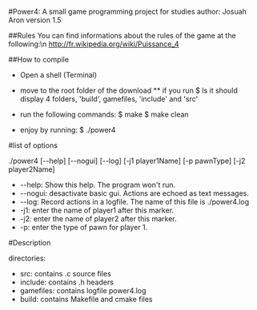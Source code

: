 #Power4: A small game programming project for studies
author: Josuah Aron
version 1.5

##Rules
You can find informations about the rules of the game at the following:\n
	http://fr.wikipedia.org/wiki/Puissance_4

##How to compile

* Open a shell (Terminal)
* move to the root folder of the download
** if you run
	$ ls
	it should display 4 folders, 'build', gamefiles, 'include' and 'src'

* run the following commands:
	$ make
	$ make clean

* enjoy by running:
	$ ./power4

#list of options

./power4 [--help] [--nogui] [--log] [-j1 player1Name] [-p pawnType] [-j2 player2Name]

* --help: Show this help. The program won't run.
* --nogui: desactivate basic gui. Actions are echoed as text messages.
* --log: Record actions in a logfile. The name of this file is ./power4.log
* -j1: enter the name of player1 after this marker.
* -j2: enter the name of player2 after this marker.
* -p: enter the type of pawn for player 1.


#Description

directories:
* src: contains .c source files
* include: contains .h headers
* gamefiles: contains logfile power4.log
* build: contains Makefile and cmake files
